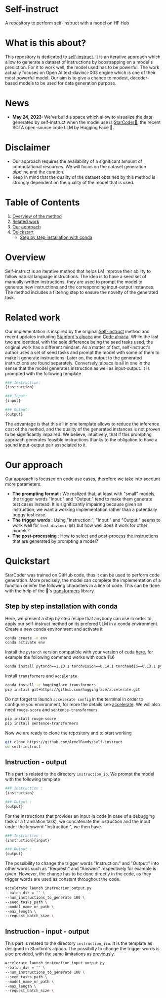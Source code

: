 # Self-instruct
A repository to perform self-instruct with a model on HF Hub

# What is this about?
This repository is dedicated to [self-instruct](https://arxiv.org/pdf/2212.10560.pdf). It is an iterative approach which allow to generate a dataset of instructions by boostrapping on a model's prediction. For it to work well, the model used has to be powerful. The work actually focuses on Open AI text-davinci-003 engine which is one of their most powerful model. Our aim is to give a chance to modest, decoder-based models to be used for data generation purpose.

# News

* **May 24, 2023:** We've build a space which allow to visualize the data generated by self-instruct when the model use is [StarCoder💫](https://arxiv.org/pdf/2305.06161.pdf), the recent SOTA open-source code LLM by Hugging Face 🤗.

# Disclaimer

- Our approach requires the availability of a significant amount of computational resources. We will focus on the dataset generation pipeline and the curation.
- Keep in mind that the quality of the dataset obtained by this method is strongly dependent on the quality of the model that is used. 

# Table of Contents
1. [Overview of the method](#overview)
2. [Related work](#related-work)
3. [Our approach](#our-approach)
4. [Quickstart](#quickstart)
    - [Step by step installation with conda](#step-by-step-installation-with-conda)

# Overview
Self-instruct is an iterative method that helps LM improve their ability to follow natural language instructions. The idea is to have a seed set of manually-written instructions, they are used to prompt the model to generate new instructions and the corresponding input-output instances. The method includes a filtering step to ensure the novelty of the generated task.

# Related work
Our implementation is inspired by the original [Self-instruct](https://github.com/yizhongw/self-instruct) method and recent updates including [Stanford's alpaca](https://github.com/tatsu-lab/stanford_alpaca/blob/) and [Code alpaca](https://github.com/sahil280114/codealpaca/). While the last two are identical, with the sole difference being the seed tasks used, the original work has a different mindset. As a matter of fact, self-instruct's author uses a set of seed tasks and prompt the model with some of them to make it generate instructions. Later on, the output to the generated instructions are found separately. Conversely, alpaca is all in one in the sense that the model generates instruction as well as input-output. It is prompted with the following template

```bash
### Instruction:
{instruction}

### Input:
{input}

### Output:
{output}
```
The advantage is that this all in one template allows to reduce the inference cost of the method, and the quality of the generated instances is not proven to be significantly impaired. We believe, intuitively, that if this prompting approach generates feasible instructions thanks to the obligation to have a sound input-output pair associated to it.

# Our approach

Our approach is focused on code use cases, therefore we take into account more parameters.
- **The prompting format** : We realized that, at least with "small" models, the trigger words "Input:" and "Output:" tend to make them generate test cases instead. It is significantly impairing because given an instruction, we want a working implementation rather than a potentially buggy test case.
- **The trigger words** : Using "Instruction:", "Input:" and "Output:" seems to work well for `text-davinci-003` but how well does it work for other models?
- **The post-processing** : How to select and post-process the instructions that are generated by prompting a model?

# Quickstart

StarCoder was trained on GitHub code, thus it can be used to perform code generation. More precisely, the model can complete the implementation of a function or infer the following characters in a line of code. This can be done with the help of the 🤗's [transformers](https://github.com/huggingface/transformers) library.
## Step by step installation with conda
Here, we present a step by step recipe that anybody can use in order to apply our self-instruct method on its prefered LLM in a conda environment.
Create a new conda environment and activate it
```bash
conda create -n env
conda activate env
```
Install the `pytorch` version compatible with your version of cuda [here](https://pytorch.org/get-started/previous-versions/), for example the following command works with cuda 11.6
```bash
conda install pytorch==1.13.1 torchvision==0.14.1 torchaudio==0.13.1 pytorch-cuda=11.6 -c pytorch -c nvidia
```
Install `transformers` and `accelerate`
```bash
conda install -c huggingface transformers 
pip install git+https://github.com/huggingface/accelerate.git
```
Do not forget to launch `accelerate config` in the terminal in order to configure you environment, for more the details see [accelerate](https://github.com/huggingface/accelerate).
We will also need `rouge-score` and `sentence-transformers`
```bash
pip install rouge-score
pip install sentence-transformers
```
Now we are ready to clone the repository and to start working 
```bash
git clone https://github.com/ArmelRandy/self-instruct
cd self-instruct
```

## Instruction - output
This part is related to the directory `instruction_io`. We prompt the model with the following template
```bash
### Instruction :
{instruction}

### Output :
{output}
```
For the instructions that provides an input (a code in case of a debugging task or a translation task), we concatenate the instruction and the input under the keyword "Instruction:", we then have 
```bash
### Instruction :
{instruction}{input}

### Output :
{output}
```
The possibility to change the trigger words "Instruction:" and "Output:" into other words such as "Request:" and "Answer:" respectively for example is given. However, the change has to be done directly in the code, as they trigger words are used as constant throughout the code.

```bash
accelerate launch instruction_output.py
--batch_dir = "" \
--num_instructions_to_generate 100 \
--seed_tasks_path \
--model_name_or_path \
--max_length \
--request_batch_size \
```

## Instruction - input - output
This part is related to the directory `instruction_iio`. It is the template as designed in Stanford's alpaca. The possibilty to change the trigger words is also provided, with the same limitations as previously.

```bash
accelerate launch instruction_input_output.py
--batch_dir = "" \
--num_instructions_to_generate 100 \
--seed_tasks_path \
--model_name_or_path \
--max_length \
--request_batch_size \
```
